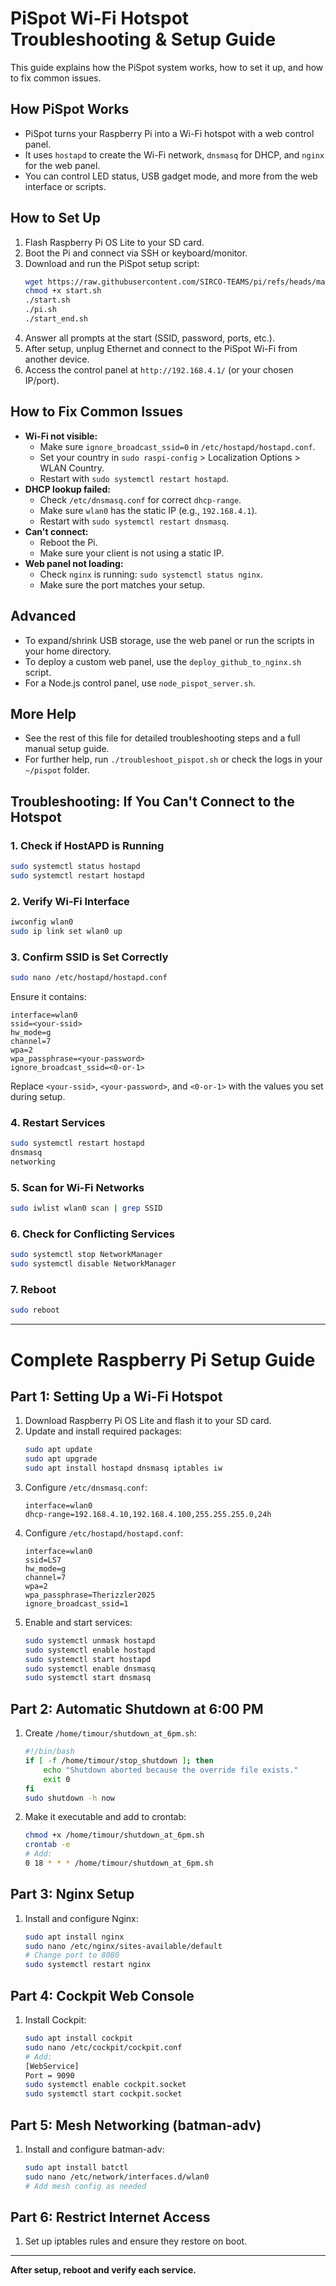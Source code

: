 # PiSpot Wi-Fi Hotspot Troubleshooting & Setup Guide

This guide explains how the PiSpot system works, how to set it up, and how to fix common issues.

## How PiSpot Works
- PiSpot turns your Raspberry Pi into a Wi-Fi hotspot with a web control panel.
- It uses `hostapd` to create the Wi-Fi network, `dnsmasq` for DHCP, and `nginx` for the web panel.
- You can control LED status, USB gadget mode, and more from the web interface or scripts.

## How to Set Up
1. Flash Raspberry Pi OS Lite to your SD card.
2. Boot the Pi and connect via SSH or keyboard/monitor.
3. Download and run the PiSpot setup script:
   ```bash
   wget https://raw.githubusercontent.com/SIRCO-TEAMS/pi/refs/heads/main/start.sh
   chmod +x start.sh
   ./start.sh
   ./pi.sh
   ./start_end.sh
   ```
4. Answer all prompts at the start (SSID, password, ports, etc.).
5. After setup, unplug Ethernet and connect to the PiSpot Wi-Fi from another device.
6. Access the control panel at `http://192.168.4.1/` (or your chosen IP/port).

## How to Fix Common Issues
- **Wi-Fi not visible:**
  - Make sure `ignore_broadcast_ssid=0` in `/etc/hostapd/hostapd.conf`.
  - Set your country in `sudo raspi-config` > Localization Options > WLAN Country.
  - Restart with `sudo systemctl restart hostapd`.
- **DHCP lookup failed:**
  - Check `/etc/dnsmasq.conf` for correct `dhcp-range`.
  - Make sure `wlan0` has the static IP (e.g., `192.168.4.1`).
  - Restart with `sudo systemctl restart dnsmasq`.
- **Can't connect:**
  - Reboot the Pi.
  - Make sure your client is not using a static IP.
- **Web panel not loading:**
  - Check `nginx` is running: `sudo systemctl status nginx`.
  - Make sure the port matches your setup.

## Advanced
- To expand/shrink USB storage, use the web panel or run the scripts in your home directory.
- To deploy a custom web panel, use the `deploy_github_to_nginx.sh` script.
- For a Node.js control panel, use `node_pispot_server.sh`.

## More Help
- See the rest of this file for detailed troubleshooting steps and a full manual setup guide.
- For further help, run `./troubleshoot_pispot.sh` or check the logs in your `~/pispot` folder.

## Troubleshooting: If You Can't Connect to the Hotspot

### 1. Check if HostAPD is Running
```bash
sudo systemctl status hostapd
sudo systemctl restart hostapd
```

### 2. Verify Wi-Fi Interface
```bash
iwconfig wlan0
sudo ip link set wlan0 up
```

### 3. Confirm SSID is Set Correctly
```bash
sudo nano /etc/hostapd/hostapd.conf
```
Ensure it contains:
```
interface=wlan0
ssid=<your-ssid>
hw_mode=g
channel=7
wpa=2
wpa_passphrase=<your-password>
ignore_broadcast_ssid=<0-or-1>
```
Replace `<your-ssid>`, `<your-password>`, and `<0-or-1>` with the values you set during setup.

### 4. Restart Services
```bash
sudo systemctl restart hostapd
dnsmasq
networking
```

### 5. Scan for Wi-Fi Networks
```bash
sudo iwlist wlan0 scan | grep SSID
```

### 6. Check for Conflicting Services
```bash
sudo systemctl stop NetworkManager
sudo systemctl disable NetworkManager
```

### 7. Reboot
```bash
sudo reboot
```

---

# Complete Raspberry Pi Setup Guide

## Part 1: Setting Up a Wi-Fi Hotspot

1. Download Raspberry Pi OS Lite and flash it to your SD card.
2. Update and install required packages:
   ```bash
   sudo apt update
   sudo apt upgrade
   sudo apt install hostapd dnsmasq iptables iw
   ```
3. Configure `/etc/dnsmasq.conf`:
   ```
   interface=wlan0
   dhcp-range=192.168.4.10,192.168.4.100,255.255.255.0,24h
   ```
4. Configure `/etc/hostapd/hostapd.conf`:
   ```
   interface=wlan0
   ssid=LS7
   hw_mode=g
   channel=7
   wpa=2
   wpa_passphrase=Therizzler2025
   ignore_broadcast_ssid=1
   ```
5. Enable and start services:
   ```bash
   sudo systemctl unmask hostapd
   sudo systemctl enable hostapd
   sudo systemctl start hostapd
   sudo systemctl enable dnsmasq
   sudo systemctl start dnsmasq
   ```

## Part 2: Automatic Shutdown at 6:00 PM

1. Create `/home/timour/shutdown_at_6pm.sh`:
   ```bash
   #!/bin/bash
   if [ -f /home/timour/stop_shutdown ]; then
       echo "Shutdown aborted because the override file exists."
       exit 0
   fi
   sudo shutdown -h now
   ```
2. Make it executable and add to crontab:
   ```bash
   chmod +x /home/timour/shutdown_at_6pm.sh
   crontab -e
   # Add:
   0 18 * * * /home/timour/shutdown_at_6pm.sh
   ```

## Part 3: Nginx Setup

1. Install and configure Nginx:
   ```bash
   sudo apt install nginx
   sudo nano /etc/nginx/sites-available/default
   # Change port to 8080
   sudo systemctl restart nginx
   ```

## Part 4: Cockpit Web Console

1. Install Cockpit:
   ```bash
   sudo apt install cockpit
   sudo nano /etc/cockpit/cockpit.conf
   # Add:
   [WebService]
   Port = 9090
   sudo systemctl enable cockpit.socket
   sudo systemctl start cockpit.socket
   ```

## Part 5: Mesh Networking (batman-adv)

1. Install and configure batman-adv:
   ```bash
   sudo apt install batctl
   sudo nano /etc/network/interfaces.d/wlan0
   # Add mesh config as needed
   ```

## Part 6: Restrict Internet Access

1. Set up iptables rules and ensure they restore on boot.

---

**After setup, reboot and verify each service.**
